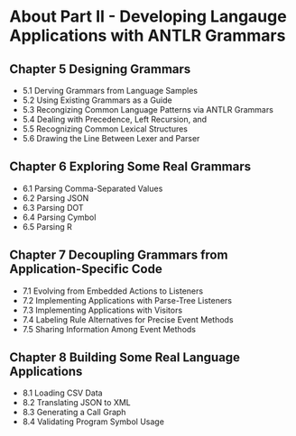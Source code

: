 # About Part II - Developing Langauge Applications with ANTLR Grammars

## Chapter 5 Designing Grammars
* 5.1 Derving Grammars from Language Samples
* 5.2 Using Existing Grammars as a Guide
* 5.3 Recongizing Common Language Patterns via ANTLR Grammars
* 5.4 Dealing with Precedence, Left Recursion, and
* 5.5 Recognizing Common Lexical Structures
* 5.6 Drawing the Line Between Lexer and Parser

## Chapter 6 Exploring Some Real Grammars
* 6.1 Parsing Comma-Separated Values
* 6.2 Parsing JSON
* 6.3 Parsing DOT
* 6.4 Parsing Cymbol
* 6.5 Parsing R

## Chapter 7 Decoupling Grammars from Application-Specific Code
* 7.1 Evolving from Embedded Actions to Listeners
* 7.2 Implementing Applications with Parse-Tree Listeners
* 7.3 Implementing Applications with Visitors
* 7.4 Labeling Rule Alternatives for Precise Event Methods
* 7.5 Sharing Information Among Event Methods

## Chapter 8 Building Some Real Language Applications
* 8.1 Loading CSV Data
* 8.2 Translating JSON to XML
* 8.3 Generating a Call Graph
* 8.4 Validating Program Symbol Usage
